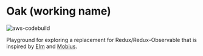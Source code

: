 # Oak (working name)

![aws-codebuild](https://codebuild.eu-west-1.amazonaws.com/badges?uuid=eyJlbmNyeXB0ZWREYXRhIjoiVHlCQlE2MGZCMXFMYVkxcEhJNjdnSlFrRU85S1JRYXpnVG1Na2VpZGhlelBVZjVhQkhvMm9zUFdWUWJ3ZWVidUdSQ0ZtNEJYQXZJTlhJKytyQ2RiL29FPSIsIml2UGFyYW1ldGVyU3BlYyI6InlTYWpOOXo4ZTVuRUFSTjIiLCJtYXRlcmlhbFNldFNlcmlhbCI6MX0%3D&branch=master)

Playground for exploring a replacement for Redux/Redux-Observable that is inspired by [Elm](https://elm-lang.org/) and [Mobius](https://github.com/spotify/mobius).


